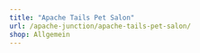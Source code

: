 ```yaml
---
title: "Apache Tails Pet Salon"
url: /apache-junction/apache-tails-pet-salon/
shop: Allgemein
---
```

